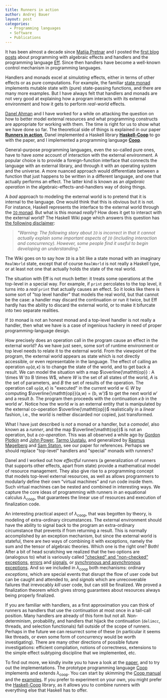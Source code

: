 ```yaml
---
title: Runners in action
author: Andrej Bauer
layout: post
categories:
  - Programming languages
  - Software
  - Publications
---
```


It has been almost a decade since [Matija Pretnar](http://matija.pretnar.info)
and I posted the [first blog posts](http://math.andrej.com/category/eff/) about
programming with algebraic effects and handlers and the programming language
[Eff](http://www.eff-lang.org). Since then handlers have become a well-known
control mechanism in programming languages.

Handlers and monads excel at *simulating* effects, either in terms of other
effects or as pure computations. For example, the familiar [state
monad](https://wiki.haskell.org/State_Monad) implements mutable state with
(pure) state-passing functions, and there are many more examples. But I have
always felt that handlers and monads are not very good at explaining how a
program interacts with its external environment and how it gets to perform
*real-world* effects.

[Danel Ahman](https://danel.ahman.ee) and I have worked for a while on attacking
the question on how to better model external resources and what programming
constructs are appropriate for working with them. The time is right for us to
show what we have done so far. The theoretical side of things is explained in
our paper [**Runners in action**](http://arxiv.org/abs/1910.11629), Danel
implemented a Haskell library
[**Haskell-Coop**](https://github.com/danelahman/haskell-coop) to go with the
paper, and I implemented a programming language
[**Coop**](https://github.com/andrejbauer/coop).

<!--more-->

General-purpose programming languages, even the so-called pure ones, have to have
*some* account of interaction with the external environment. A popular choice is
to provide a foreign-function interface that connects the language with an
external library, and through it with an operating system and the universe. A
more nuanced approach would differentiate between a function that just happens
to be written in a different language, and one that actually performs an effect.
The latter kind is known as an *algebraic operation* in the
algebraic-effects-and-handlers way of doing things.

A *bad* approach to modeling the external world is to pretend that it is
internal to the language. One would think that this is obvious but it is not.
For instance, Haskell represents the interface to the external world through the
[`IO`
monad](https://www.haskell.org/onlinereport/haskell2010/haskellch41.html#x49-32100041.1).
But what is this monad *really*? How does it get to interact with the external
world? The Haskell Wiki page which answers this question has [the following
disclaimer](https://wiki.haskell.org/IO_inside#Welcome_to_the_RealWorld.2C_baby):

> *"Warning: The following story about `IO` is incorrect in that it cannot
> actually explain some important aspects of `IO` (including interaction and
> concurrency). However, some people find it useful to begin developing an
> understanding."*

The Wiki goes on to say how `IO` is a bit like a state monad with an imaginary
`RealWorld` state, except that of course `RealWorld` is not really a Haskell
type, or at least not one that actually holds the state of the real world.

The situation with Eff is not much better: it treats some operations at the
top-level in a special way. For example, if `print` percolates to the top level,
it turns into a *real* `print` that actually causes an effect. So it looks like
there is some sort of "top level handler" that models the real world, but that
cannot be the case: a handler may discard the continuation or run it twice, but
Eff hardly has the ability to discard the external world, or to make it
bifurcate into two separate realities.

If `IO` monad is not an honest monad and a top-level handler is not really a
handler, then what we have is a case of ingenious hackery in need of proper
programming-language design.

How precisely does an operation call in the program cause an effect in the
external world? As we have just seen, some sort of runtime environment or top
level needs to relate it to the external world. From the viewpoint of the
program, the external world appears as state which is not directly accessible,
or even representable in the language. The effect of calling an operation
$\mathtt{op}(a,\kappa)$ is to change the state of the world, and to get back a
result. We can model the situation with a map $\overline{\mathtt{op}} : A \times
W \to B \times W$, where $W$ is the set of all states of the world, $A$ is the
set of parameters, and $B$ the set of results of the operation. The operation
call $\mathtt{op}(a, \kappa)$ is "executed" in the current world $w \in W$ by
computing $\overline{\mathtt{op}}(a,w) = (b, w')$ to get the next world $w'$ and
a result $b$. The program then proceeds with the continuation $\kappa\,b$ in the
world $w'$. Notice how the world $w$ is an external entity that is manipulated
by the external co-operation $\overline{\mathtt{op}}$ realistically in a *linear*
fashion, i.e., the world is neither discarded nor copied, just transformed.

What I have just described is *not* a monad or a handler, but a *comodel*, also
known as a *runner*, and the map $\overline{\mathtt{op}}$ is not an operation,
but a *co-operation*. This was all observed a while ago by [Gordon
Plotkin](http://homepages.inf.ed.ac.uk/gdp/) and [John
Power](https://scholar.google.co.uk/citations?user=aOCekqQAAAAJ), [Tarmo
Uustalu](https://www.ioc.ee/~tarmo/), and generalized by [Rasmus
Møgelberg](http://www.itu.dk/people/mogel/) and [Sam
Staton](https://www.cs.ox.ac.uk/people/samuel.staton/main.html), see our paper
for references. Perhaps we should replace "top-level" handlers and "special"
monads with runners?

Danel and I worked out how *effectful* runners (a generalization of runners that
supports other effects, apart from state) provide a mathematical model of
resource management. They also give rise to a programming concept that models
top-level external resources, as well as allows programmers to modularly define
their own “virtual machines” and run code inside them. Such virtual machines can
be nested and combined in interesting ways. We capture the core ideas of
programming with runners in an equational calculus $\lambda_{\mathsf{coop}}$,
that guarantees the linear use of resources and execution of finalization code.

An interesting practical aspect of $\lambda_{\mathsf{coop}}$, that was begotten by
theory, is modeling of extra-ordinary circumstances. The external environment
should have the ability to signal back to the program an extra-ordinary
circumstance that prevents if from returning a result. This is normally
accomplished by an exception mechanism, but since the external world is
stateful, there are *two* ways of combining it with exceptions, namely the sum
and the tensor of algebraic theories. Which one is the right one? Both! After a
bit of head scratching we realized that the two options are (analogous to) what
is variously called ["checked" and "non-checked"
exceptions](https://docs.oracle.com/javase/tutorial/essential/exceptions/runtime.html),
[errors](http://man7.org/linux/man-pages/man3/errno.3.html) and
[signals](http://man7.org/linux/man-pages/man7/signal.7.html), or [synchronous
and asynchronous
exceptions](https://www.repository.cam.ac.uk/bitstream/handle/1810/283239/paper.pdf?sequence=3&isAllowed=y).
And so we included in $\lambda_{\mathsf{coop}}$ both mechanisms: ordinary
*exceptions*, which are special events that disrupt the flow of user code but
can be caught and attended to, and *signals* which are unrecoverable failures
that irrevocably *kill* user code, but can still be finalized. We proved a finalization
theorem which gives strong guarantees about resources always being properly
finalized.

If you are familiar with handlers, as a first approximation you can think of
runners as handlers that use the continuation at most once in a tail-call
position. Many handlers are already of this form but not all. Non-determinism,
probability, and handlers that hijack the continuation (`delimcc`, threads, and
selection functionals) fall outside of the scope of runners. Perhaps in the
future we can resurrect some of these (in particular it seems like threads, or
even some form of concurrency would be worth investigating). There are many
other directions of possible future investigations: efficient compilation, notions
of correctness, extensions to the simple effect subtyping discipline that we
implemented, etc.

To find out more, we kindly invite you to have a look at the
[paper]((http://arxiv.org/abs/1910.11629)), and to try out the implementations.
The prototype programming language [Coop](https://github.com/andrejbauer/coop)
implements and extends $\lambda_{\mathsf{coop}}$. You can start by skimming the
[Coop manual](https://github.com/andrejbauer/coop/blob/master/Manual.md) and the
[examples](https://github.com/andrejbauer/coop/tree/master/examples). If you
prefer to experiment on your own, you might prefer the
[Haskell-Coop](https://github.com/danelahman/haskell-coop) library, as it allows
you to combine runners with everything else that Haskell has to offer.
